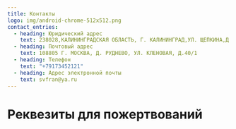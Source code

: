 ```yaml
---
title: Контакты
logo: img/android-chrome-512x512.png
contact_entries:
  - heading: Юридический адрес
    text: 238028,КАЛИНИНГРАДСКАЯ ОБЛАСТЬ, Г. КАЛИНИНГРАД,УЛ. ЩЕПКИНА,Д.51
  - heading: Почтовый адрес
    text: 108805 Г. МОСКВА, Д. РУДНЕВО, УЛ. КЛЕНОВАЯ, Д.40/1
  - heading: Телефон
    text: "+79173452121"
  - heading: Адрес электронной почты
    text: svfran@ya.ru
---
```

# Реквезиты для пожертвований